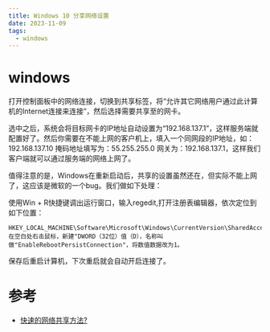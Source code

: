 ```yaml
---
title: Windows 10 分享网络设置
date: 2023-11-09
tags:
  - windows
---
```

# windows

打开控制面板中的网络连接，切换到共享标签，将“允许其它网络用户通过此计算机的Internet连接来连接”，然后选择需要共享至的网卡。

选中之后，系统会将目标网卡的IP地址自动设置为“192.168.137.1”，这样服务端就配置好了。然后你需要在不能上网的客户机上，填入一个同网段的IP地址，如：192.168.137.10 掩码地址填写为：55.255.255.0 网关为：192.168.137.1，这样我们客户端就可以通过服务端的网络上网了。

值得注意的是，Windows在重新启动后，共享的设置虽然还在，但实际不能上网了，这应该是微软的一个bug。我们做如下处理：

使用Win + R快捷键调出运行窗口，输入regedit,打开注册表编辑器，依次定位到如下位置：

```text
HKEY_LOCAL_MACHINE\Software\Microsoft\Windows\CurrentVersion\SharedAccess 
在空白处右击鼠标，新建"DWORD（32位）值（D），名称叫做"EnableRebootPersistConnection"，将数值数据改为1。
```

保存后重启计算机，下次重启就会自动开启连接了。
# 参考

* [快速的网络共享方法?](https://zhuanlan.zhihu.com/p/489160128)